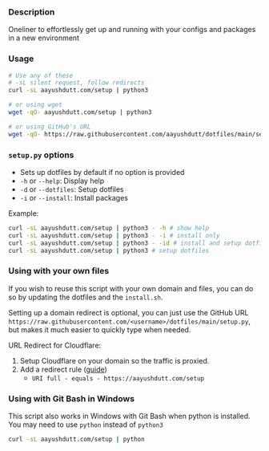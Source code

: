 ### Description
Oneliner to effortlessly get up and running with your configs and packages in a new environment

### Usage

```sh
# Use any of these
# -sL silent request, follow redirects
curl -sL aayushdutt.com/setup | python3

# or using wget
wget -qO- aayushdutt.com/setup | python3

# or using GitHub's URL
wget -qO- https://raw.githubusercontent.com/aayushdutt/dotfiles/main/setup.py | python3 -

```

### `setup.py` options

- Sets up dotfiles by default if no option is provided
- `-h` or `--help`: Display help
- `-d` or `--dotfiles`: Setup dotfiles 
- `-i` or `--install`: Install packages

Example:
```sh
curl -sL aayushdutt.com/setup | python3 - -h # show help
curl -sL aayushdutt.com/setup | python3 - -i # install only
curl -sL aayushdutt.com/setup | python3 - -id # install and setup dotfiles
curl -sL aayushdutt.com/setup | python3 # setup dotfiles
```
### Using with your own files

If you wish to reuse this script with your own domain and files, you can do so by updating the dotfiles and the `install.sh`. 

Setting up a domain redirect is optional, you can just use the GitHub URL `https://raw.githubusercontent.com/<username>/dotfiles/main/setup.py`, but makes it much easier to quickly type when needed.

URL Redirect for Cloudflare:
1. Setup Cloudflare on your domain so the traffic is proxied.
2. Add a redirect rule ([guide](https://developers.cloudflare.com/rules/url-forwarding/single-redirects/create-dashboard/))
   - `URI full - equals - https://aayushdutt.com/setup`

### Using with Git Bash in Windows

This script also works in Windows with Git Bash when python is installed. You may need to use `python` instead of `python3`
```sh
curl -sL aayushdutt.com/setup | python
```

